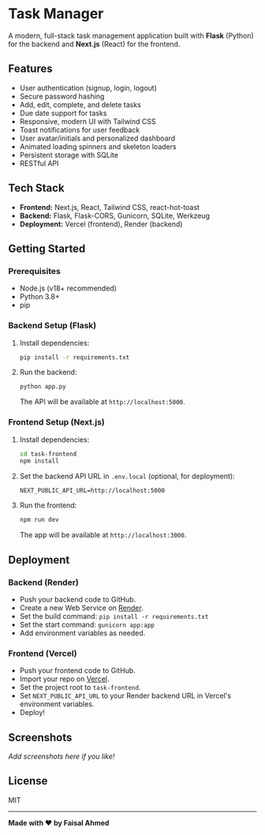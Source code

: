 # Task Manager

A modern, full-stack task management application built with **Flask** (Python) for the backend and **Next.js** (React) for the frontend.

## Features

- User authentication (signup, login, logout)
- Secure password hashing
- Add, edit, complete, and delete tasks
- Due date support for tasks
- Responsive, modern UI with Tailwind CSS
- Toast notifications for user feedback
- User avatar/initials and personalized dashboard
- Animated loading spinners and skeleton loaders
- Persistent storage with SQLite
- RESTful API

## Tech Stack

- **Frontend:** Next.js, React, Tailwind CSS, react-hot-toast
- **Backend:** Flask, Flask-CORS, Gunicorn, SQLite, Werkzeug
- **Deployment:** Vercel (frontend), Render (backend)

## Getting Started

### Prerequisites

- Node.js (v18+ recommended)
- Python 3.8+
- pip

### Backend Setup (Flask)

1. Install dependencies:
    ```sh
    pip install -r requirements.txt
    ```
2. Run the backend:
    ```sh
    python app.py
    ```
    The API will be available at `http://localhost:5000`.

### Frontend Setup (Next.js)

1. Install dependencies:
    ```sh
    cd task-frontend
    npm install
    ```
2. Set the backend API URL in `.env.local` (optional, for deployment):
    ```
    NEXT_PUBLIC_API_URL=http://localhost:5000
    ```
3. Run the frontend:
    ```sh
    npm run dev
    ```
    The app will be available at `http://localhost:3000`.

## Deployment

### Backend (Render)

- Push your backend code to GitHub.
- Create a new Web Service on [Render](https://render.com/).
- Set the build command: `pip install -r requirements.txt`
- Set the start command: `gunicorn app:app`
- Add environment variables as needed.

### Frontend (Vercel)

- Push your frontend code to GitHub.
- Import your repo on [Vercel](https://vercel.com/).
- Set the project root to `task-frontend`.
- Set `NEXT_PUBLIC_API_URL` to your Render backend URL in Vercel's environment variables.
- Deploy!

## Screenshots

_Add screenshots here if you like!_

## License

MIT

---

**Made with ❤️ by Faisal Ahmed** 
